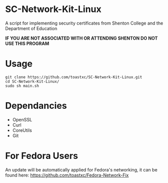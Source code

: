 # SC-Network-Kit-Linux
A script for implementing security certificates from Shenton College and the Department of Education

**IF YOU ARE NOT ASSOCIATED WITH OR ATTENDING SHENTON DO NOT USE THIS PROGRAM**

# Usage

```
git clone https://github.com/toastxc/SC-Network-Kit-Linux.git
cd SC-Network-Kit-Linux/
sudo sh main.sh
```

# Dependancies
- OpenSSL
- Curl
- CoreUtils
- Git

# For Fedora Users
An update will be automatically applied for Fedora's networking, it can be found here:
https://github.com/toastxc/Fedora-Network-Fix
